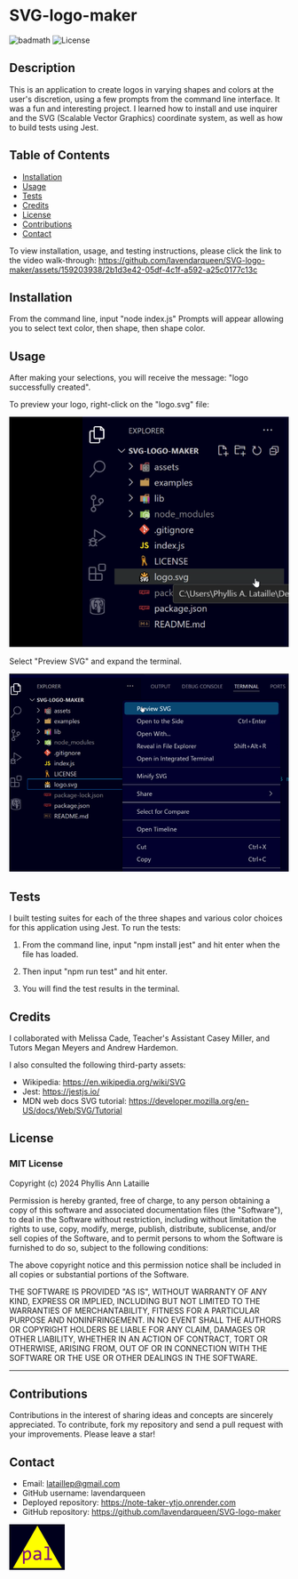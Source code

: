 # SVG-logo-maker

![badmath](https://img.shields.io/github/languages/top/lernantino/badmath) ![License](https://img.shields.io/badge/License-MIT-blue.svg)

## Description

This is an application to create logos in varying shapes and colors at the user's discretion, using a few prompts from the command line interface. It was a fun and interesting project. I learned how to install and use inquirer and the SVG (Scalable Vector Graphics) coordinate system, as well as how to build tests using Jest.

## Table of Contents

- [Installation](#installation)
- [Usage](#usage)
- [Tests](#tests)
- [Credits](#credits)
- [License](#license)
- [Contributions](#contributions)
- [Contact](#contact)

To view installation, usage, and testing instructions, please click the link to the video walk-through:
https://github.com/lavendarqueen/SVG-logo-maker/assets/159203938/2b1d3e42-05df-4c1f-a592-a25c0177c13c

## Installation

From the command line, input "node index.js"
Prompts will appear allowing you to select text color, then shape, then shape color.

## Usage

After making your selections, you will receive the message: "logo successfully created".

To preview your logo, right-click on the "logo.svg" file:

![Screenshot right click logo.svg](/assets/images/Screenshot1-rt-click-logo.png)

Select "Preview SVG" and expand the terminal.

![Screenshot click Preview SVG](/assets/images/Screenshot2-click-preview.png)

## Tests

I built testing suites for each of the three shapes and various color choices for this application using Jest. To run the tests:

1. From the command line, input "npm install jest" and hit enter when the file has loaded.

2. Then input "npm run test" and hit enter.

3. You will find the test results in the terminal.

## Credits

I collaborated with Melissa Cade, Teacher's Assistant Casey Miller, and Tutors Megan Meyers and Andrew Hardemon.

I also consulted the following third-party assets:

- Wikipedia: https://en.wikipedia.org/wiki/SVG
- Jest: https://jestjs.io/
- MDN web docs SVG tutorial: https://developer.mozilla.org/en-US/docs/Web/SVG/Tutorial

## License

### MIT License

Copyright (c) 2024 Phyllis Ann Lataille

Permission is hereby granted, free of charge, to any person obtaining a copy
of this software and associated documentation files (the "Software"), to deal
in the Software without restriction, including without limitation the rights
to use, copy, modify, merge, publish, distribute, sublicense, and/or sell
copies of the Software, and to permit persons to whom the Software is
furnished to do so, subject to the following conditions:

The above copyright notice and this permission notice shall be included in all
copies or substantial portions of the Software.

THE SOFTWARE IS PROVIDED "AS IS", WITHOUT WARRANTY OF ANY KIND, EXPRESS OR
IMPLIED, INCLUDING BUT NOT LIMITED TO THE WARRANTIES OF MERCHANTABILITY,
FITNESS FOR A PARTICULAR PURPOSE AND NONINFRINGEMENT. IN NO EVENT SHALL THE
AUTHORS OR COPYRIGHT HOLDERS BE LIABLE FOR ANY CLAIM, DAMAGES OR OTHER
LIABILITY, WHETHER IN AN ACTION OF CONTRACT, TORT OR OTHERWISE, ARISING FROM,
OUT OF OR IN CONNECTION WITH THE SOFTWARE OR THE USE OR OTHER DEALINGS IN THE
SOFTWARE.

---

## Contributions

Contributions in the interest of sharing ideas and concepts are sincerely appreciated. To contribute, fork my repository and send a pull request with your improvements. Please leave a star!

## Contact

- Email: lataillep@gmail.com
- GitHub username: lavendarqueen
- Deployed repository: https://note-taker-ytjo.onrender.com
- GitHub repository: https://github.com/lavendarqueen/SVG-logo-maker

![Yellow Triangle](/assets/images/Screenshot3-logo.png)

<!-- ## User Story

AS a freelance web developer
I WANT to generate a simple logo for my projects
SO THAT I don't have to pay a graphic designer

## Acceptance Criteria

GIVEN a command-line application that accepts user input
WHEN I am prompted for text
THEN I can enter up to three characters
WHEN I am prompted for the text color
THEN I can enter a color keyword (OR a hexadecimal number)
WHEN I am prompted for a shape
THEN I am presented with a list of shapes to choose from: circle, triangle, and square
WHEN I am prompted for the shape's color
THEN I can enter a color keyword (OR a hexadecimal number)
WHEN I have entered input for all the prompts
THEN an SVG file is created named `logo.svg`
AND the output text "Generated logo.svg" is printed in the command line
WHEN I open the `logo.svg` file in a browser
THEN I am shown a 300x200 pixel image that matches the criteria I entered

Mock-Up
The following image shows a mock-up of the generated SVG given the following input entered by the user: SVG for the text, white for the text color, circle from the list of shapes, and green for the shape color. Note that this is just an image of the output SVG and not the SVG file itself:

Image showing a green circle with white text that reads "SVG.".
Getting Started
This Challenge combines many of the skills covered so far. In addition to the User Story and Acceptance Criteria, we’ve provided some guidelines to help you get started.

Because this Challenge requires a video submission, refer to the Full-Stack Blog video submission guideLinks to an external site. for guidance on creating and sharing a video.

Your application should use JestLinks to an external site. for running the unit tests and InquirerLinks to an external site. for collecting input from the user. The application will be invoked by using the following command:

node index.js
It is recommended that you start with a directory structure that looks like the following example:

.
├── examples/ // Example svg file(s) created with the app
├── lib/ // Folder for classes or functions
├── shapes.js // Exports `Triangle`, `Circle`, and `Square` classes
├── shapes.test.js // Jest tests for shapes
└── more... // Additional files and tests
├── .gitignore // Indicates which folders and files Git should ignore
├── index.js // Runs the application using imports from lib/
├── package.json
└── README.md // App description, link to video, setup and usage instructions
IMPORTANT
Make sure that you remove dist from the .gitignore file so that Git will track this folder and include it when you push up to your application's repository.

The application must include Triangle, Circle, and Square classes, as well as tests for each of these classes using Jest. While not a requirement, it is recommended that you place any common functionality and properties shared by the Triangle, Circle, and Square classes in a parent Shape class and use inheritance to reuse the code in the child classes.

Each shape class should be tested for a render() method that returns a string for the corresponding SVG file with the given shape color.

The following example test should pass:

const shape = new Triangle();
shape.setColor("blue");
expect(shape.render()).toEqual('<polygon points="150, 18 244, 182 56, 182" fill="blue" />');
You may need to add additional files in the lib folder for handling user input, writing to a file, etc. Writing tests for these additional files is optional. -->
